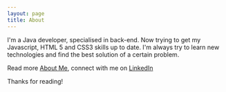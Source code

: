 ```yaml
---
layout: page
title: About
---
```


I'm a Java developer, specialised in back-end. Now trying to get my Javascript, HTML 5 and CSS3 skills up to date. I'm always try to learn new technologies and find the best solution of a certain problem.

Read more [About Me](http://about.me/martijnhaex), connect with me on [LinkedIn](https://www.linkedin.com/in/martijnhaex)

Thanks for reading!